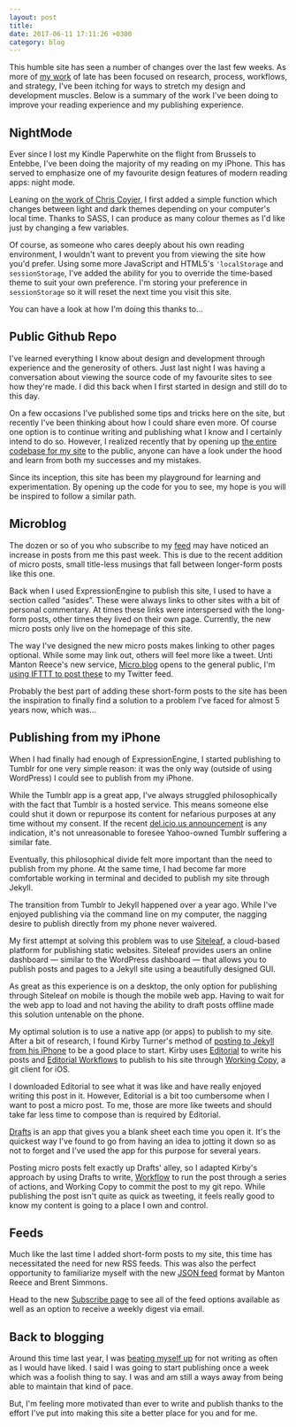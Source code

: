 ```yaml
---
layout: post
title: 
date: 2017-06-11 17:11:26 +0300
category: blog
---
```


This humble site has seen a number of changes over the last few weeks. As more of [my work][mw] of late has been focused on research, process, workflows, and strategy, I've been itching for ways to stretch my design and development muscles. Below is a summary of the work I've been doing to improve your reading experience and my publishing experience.

## NightMode

Ever since I lost my Kindle Paperwhite on the flight from Brussels to Entebbe, I've been doing the majority of my reading on my iPhone. This has served to emphasize one of my favourite design features of modern reading apps: night mode.

Leaning on [the work of Chris Coyier][cc], I first added a simple function which changes between light and dark themes depending on your computer's local time. Thanks to SASS, I can produce as many colour themes as I'd like just by changing a few variables.

Of course, as someone who cares deeply about his own reading environment, I wouldn't want to prevent you from viewing the site how you'd prefer. Using some more JavaScript and HTML5's `'localStorage` and `sessionStorage`, I've added the ability for you to override the time-based theme to suit your own preference. I'm storing your preference in `sessionStorage` so it will reset the next time you visit this site.

You can have a look at how I'm doing this thanks to…

## Public Github Repo

I've learned everything I know about design and development through experience and the generosity of others. Just last night I was having a conversation about viewing the source code of my favourite sites to see how they're made. I did this back when I first started in design and still do to this day.

On a few occasions I've published some tips and tricks here on the site, but recently I've been thinking about how I could share even more. Of course one option is to continue writing and publishing what I know and I certainly intend to do so. However, I realized recently that by opening up [the entire codebase for my site][gb] to the public, anyone can have a look under the hood and learn from both my successes and my mistakes.

Since its inception, this site has been my playground for learning and experimentation. By opening up the code for you to see, my hope is you will be inspired to follow a similar path.

## Microblog

The dozen or so of you who subscribe to my [feed][sub] may have noticed an increase in posts from me this past week. This is due to the recent addition of micro posts, small title-less musings that fall between longer-form posts like this one.

Back when I used ExpressionEngine to publish this site, I used to have a section called “asides”. These were always links to other sites with a bit of personal commentary. At times these links were interspersed with the long-form posts, other times they lived on their own page. Currently, the new micro posts only live on the homepage of this site.

The way I've designed the new micro posts makes linking to other pages optional. While some may link out, others will feel more like a tweet. Unti Manton Reece's new service, [Micro.blog][mb] opens to the general public, I'm [using IFTTT to post these][if] to my Twitter feed.

Probably the best part of adding these short-form posts to the site has been the inspiration to finally find a solution to a problem I've faced for almost 5 years now, which was…

## Publishing from my iPhone

When I had finally had enough of ExpressionEngine, I started publishing to Tumblr for one very simple reason: it was the only way (outside of using WordPress) I could see to publish from my iPhone.

While the Tumblr app is a great app, I've always struggled philosophically with the fact that Tumblr is a hosted service. This means someone else could shut it down or repurpose its content for nefarious purposes at any time without my consent. If the recent [del.icio.us announcement][da] is any indication, it's not unreasonable to foresee Yahoo-owned Tumblr suffering a similar fate.

Eventually, this philosophical divide felt more important than the need to publish from my phone. At the same time, I had become far more comfortable working in terminal and decided to publish my site through Jekyll.

The transition from Tumblr to Jekyll happened over a year ago. While I've enjoyed publishing via the command line on my computer, the nagging desire to publish directly from my phone never waivered.

My first attempt at solving this problem was to use [Siteleaf][sl], a cloud-based platform for publishing static websites. Siteleaf provides users an online dashboard — similar to the WordPress dashboard — that allows you to publish posts and pages to a Jekyll site using a beautifully designed GUI.

As great as this experience is on a desktop, the only option for publishing through Siteleaf on mobile is though the mobile web app. Having to wait for the web app to load and not having the ability to draft posts offline made this solution untenable on the phone.

My optimal solution is to use a native app (or apps) to publish to my site. After a bit of research, I found Kirby Turner's method of [posting to Jekyll from his iPhone][kt] to be a good place to start. Kirby uses [Editorial][ed] to write his posts and [Editorial Workflows][ew] to publish to his site through [Working Copy][wc], a git client for iOS.

I downloaded Editorial to see what it was like and have really enjoyed writing this post in it. However, Editorial is a bit too cumbersome when I want to post a micro post. To me, those are more like tweets and should take far less time to compose than is required by Editorial.

[Drafts][dr] is an app that gives you a blank sheet each time you open it. It's the quickest way I've found to go from having an idea to jotting it down so as not to forget and I've used the app for this purpose for several years.

Posting micro posts felt exactly up Drafts' alley, so I adapted Kirby's approach by using Drafts to write, [Workflow][wf] to run the post through a series of actions, and Working Copy to commit the post to my git repo. While publishing the post isn't quite as quick as tweeting, it feels really good to know my content is going to a place I own and control.

## Feeds

Much like the last time I added short-form posts to my site, this time has necessitated the need for new RSS feeds. This was also the perfect opportunity to familiarize myself with the new [JSON feed][jsf] format by Manton Reece and Brent Simmons.

Head to the new [Subscribe page][sub] to see all of the feed options available as well as an option to receive a weekly digest via email.

## Back to blogging

Around this time last year, I was [beating myself up][bmu] for not writing as often as I would have liked. I said I was going to start publishing once a week which was a foolish thing to say. I was and am still a ways away from being able to maintain that kind of pace.

But, I'm feeling more motivated than ever to write and publish thanks to the effort I've put into making this site a better place for you and for me.

[mw]: http://patdryburgh.com/blog/designing-in-uganda/
[cc]: https://css-tricks.com/snippets/javascript/different-stylesheet-pending-the-time-of-day/
[gb]: https://github.com/patdryburgh/patdryburgh.com
[mb]: http://micro.blog
[da]: https://blog.pinboard.in/2017/06/pinboard_acquires_delicious/
[sl]: http://siteleaf.com
[kt]: https://www.thecave.com/2017/04/21/how-i-post-to-my-jekyll-site-using-my-iphone/
[sub]: http://patdryburgh.com/subscribe
[if]: http://patdryburgh.com/blog/tweeting-micro-posts/
[ed]: http://omz-software.com/editorial/
[ew]: http://www.editorial-workflows.com/
[wc]: https://workingcopyapp.com/
[dr]: http://agiletortoise.com/drafts/
[wf]: https://workflow.is/
[jsf]: https://jsonfeed.org
[bmu]: http://patdryburgh.com/blog/just-write-and-publish/

